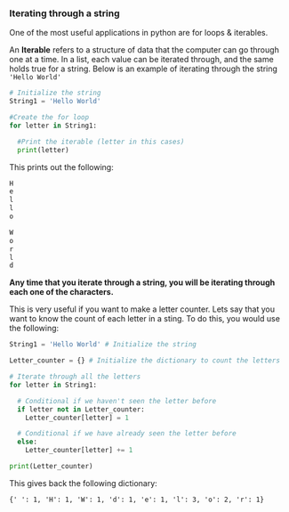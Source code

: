 ### Iterating through a string

One of the most useful applications in python are for loops & iterables.  

An **Iterable** refers to a structure of data that the computer can go through one at a time.  In a list, each value can be iterated through, and the same holds true for a string.  Below is an example of iterating through the string `'Hello World'`

```python
# Initialize the string
String1 = 'Hello World'

#Create the for loop
for letter in String1:

  #Print the iterable (letter in this cases)
  print(letter)
```
This prints out the following:
```python
H
e
l
l
o

W
o
r
l
d
```

**Any time that you iterate through a string, you will be iterating through each one of the characters.**

This is very useful if you want to make a letter counter.  Lets say that you want to know the count of each letter in a sting.  To do this, you would use the following:


```python
String1 = 'Hello World' # Initialize the string

Letter_counter = {} # Initialize the dictionary to count the letters

# Iterate through all the letters
for letter in String1:

  # Conditional if we haven't seen the letter before
  if letter not in Letter_counter:
    Letter_counter[letter] = 1

  # Conditional if we have already seen the letter before
  else:
    Letter_counter[letter] += 1

print(Letter_counter)
```


This gives back the following dictionary:
```
{' ': 1, 'H': 1, 'W': 1, 'd': 1, 'e': 1, 'l': 3, 'o': 2, 'r': 1}
```
